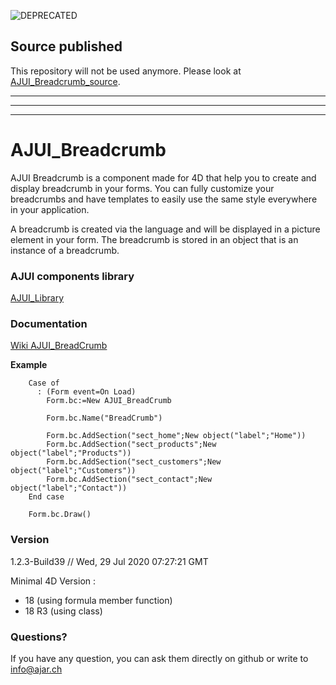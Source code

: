 ![DEPRECATED](https://img.shields.io/badge/-DEPRECATED-red)

## Source published
This repository will not be used anymore. Please look at [AJUI_Breadcrumb_source](https://github.com/AJARProject/AJUI_Breadcrumb_source).

---
---
---

# AJUI_Breadcrumb

AJUI Breadcrumb is a component made for 4D that help you to create and display breadcrumb in your forms. You can fully customize your breadcrumbs and have templates to easily use the same style everywhere in your application.

A breadcrumb is created via the language and will be displayed in a picture element in your form. The breadcrumb is stored in an object that is an instance of a breadcrumb.

### AJUI components library

[AJUI_Library](https://github.com/AJARProject/AJUI_Library)

### Documentation

[Wiki AJUI_BreadCrumb](https://github.com/AJARProject/AJUI_Breadcrumb/wiki)

**Example**

```4d
    Case of
      : (Form event=On Load)
        Form.bc:=New AJUI_BreadCrumb

        Form.bc.Name("BreadCrumb")

        Form.bc.AddSection("sect_home";New object("label";"Home"))
        Form.bc.AddSection("sect_products";New object("label";"Products"))
        Form.bc.AddSection("sect_customers";New object("label";"Customers"))
        Form.bc.AddSection("sect_contact";New object("label";"Contact"))
    End case

    Form.bc.Draw()
```

### Version

1.2.3-Build39  // Wed, 29 Jul 2020 07:27:21 GMT

Minimal 4D Version : 
 - 18 (using formula member function)
 - 18 R3 (using class)

### Questions?

If you have any question, you can ask them directly on github or write to info@ajar.ch
